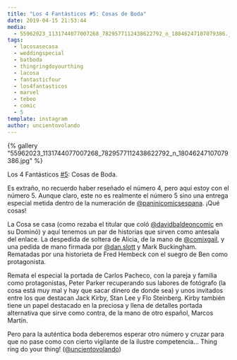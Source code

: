 ```yaml
---
title: "Los 4 Fantásticos #5: Cosas de Boda"
date: 2019-04-15 21:53:44
media: 
  - 55962023_1131744077007268_7829577112438622792_n_18046247107079386.jpg
tags: 
  - lacosasecasa
  - weddingspecial
  - batboda
  - thingringdoyourthing
  - lacosa
  - fantasticfour
  - los4fantasticos
  - marvel
  - tebeo
  - comic
  - 5
template: instagram
author: uncientovolando
---
```


{% gallery "55962023_1131744077007268_7829577112438622792_n_18046247107079386.jpg" %}

Los 4 Fantásticos [#5](/etiquetas/5): Cosas de Boda.

Es extraño, no recuerdo haber reseñado el número 4, pero aquí estoy con el número 5. Aunque claro, este no es realmente el número 5 sino una entrega especial metida dentro de la numeración de [@paninicomicsespana](https://instagram.com/paninicomicsespana). ¡Qué cosas!

La Cosa se casa (como rezaba el titular que coló [@davidbaldeoncomic](https://instagram.com/davidbaldeoncomic) en su Dominó) y aquí tenemos un par de historias que sirven como antesala del enlace. La despedida de soltera de Alicia, de la mano de [@comixgail](https://instagram.com/comixgail), y una pedida de mano firmada por [@dan.slott](https://instagram.com/dan.slott) y Mark Buckingham. Rematadas por una historieta de Fred Hembeck con el suegro de Ben como protagonista.

Remata el especial la portada de Carlos Pacheco, con la pareja y familia como protagonistas, Peter Parker recuperando sus labores de fotógrafo (la cosa está muy mal y hay que sacar dinero de donde sea) y unos invitados entre los que destacan Jack Kirby, Stan Lee y Flo Steinberg. Kirby también tiene un papel destacado en la preciosa y llena de detalles portada alternativa que sirve como contra, de la mano de otro español, Marcos Martín.

Pero para la auténtica boda deberemos esperar otro número y cruzar para que no pase como con cierto vigilante de la ilustre competencia... Thing ring do your thing! ([@uncientovolando](https://instagram.com/uncientovolando))
